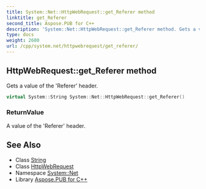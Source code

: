 ```yaml
---
title: System::Net::HttpWebRequest::get_Referer method
linktitle: get_Referer
second_title: Aspose.PUB for C++
description: 'System::Net::HttpWebRequest::get_Referer method. Gets a value of the ''Referer'' header in C++.'
type: docs
weight: 2600
url: /cpp/system.net/httpwebrequest/get_referer/
---
```

## HttpWebRequest::get_Referer method


Gets a value of the 'Referer' header.

```cpp
virtual System::String System::Net::HttpWebRequest::get_Referer()
```


### ReturnValue

A value of the 'Referer' header.

## See Also

* Class [String](../../../system/string/)
* Class [HttpWebRequest](../)
* Namespace [System::Net](../../)
* Library [Aspose.PUB for C++](../../../)
